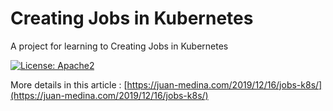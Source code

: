 # Creating Jobs in Kubernetes
A project for learning to Creating Jobs in Kubernetes

[![License: Apache2](https://img.shields.io/badge/license-Apache%202-blue.svg)](/LICENSE)

More details in this article : [https://juan-medina.com/2019/12/16/jobs-k8s/](https://juan-medina.com/2019/12/16/jobs-k8s/)
